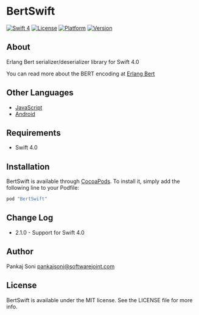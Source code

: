 # BertSwift

[![Swift 4](https://img.shields.io/badge/Swift-4-green.svg)](https://developer.apple.com/swift/)
[![License](https://img.shields.io/badge/licence-MIT-green.svg?style=flat)](http://cocoapods.org/pods/BertSwift)
[![Platform](https://img.shields.io/cocoapods/p/BertSwift.svg?style=flat)](http://cocoapods.org/pods/BertSwift)
[![Version](https://img.shields.io/cocoapods/v/BertSwift.svg?style=flat)](http://cocoapods.org/pods/BertSwift)

## About

Erlang Bert serializer/deserializer library for Swift 4.0

You can read more about the BERT encoding at [Erlang Bert](http://erlang.org/doc/apps/erts/erl_ext_dist.html)

## Other Languages

* [JavaScript](https://github.com/softwarejoint/BERT-JS)
* [Android](https://github.com/softwarejoint/BertAndroid)

## Requirements

* Swift 4.0

## Installation

BertSwift is available through [CocoaPods](http://cocoapods.org). To install it, simply add the following line to your Podfile:

```ruby
pod "BertSwift"
```

## Change Log

* 2.1.0 - Support for Swift 4.0

## Author

Pankaj Soni <pankajsoni@softwarejoint.com>

## License

BertSwift is available under the MIT license. See the LICENSE file for more info.

